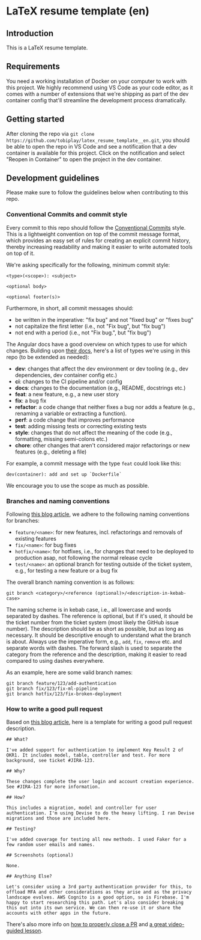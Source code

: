# LaTeX resume template (en)

## Introduction

This is a LaTeX resume template.

## Requirements

You need a working installation of Docker on your computer to work with this project. We highly recommend using VS Code as your code editor, as it comes with a number of extensions that we're shipping as part of the dev container config that'll streamline the development process dramatically.

## Getting started

After cloning the repo via ```git clone https://github.com/tobiplay/latex_resume_template__en.git```, you should be able to open the repo in VS Code and see a notification that a dev container is available for this project. Click on the notification and select "Reopen in Container" to open the project in the dev container.

## Development guidelines

Please make sure to follow the guidelines below when contributing to this repo.

### Conventional Commits and commit style

Every commit to this repo should follow the [Conventional Commits](https://www.conventionalcommits.org/en/v1.0.0/) style. This is a lightweight convention on top of the commit message format, which provides an easy set of rules for creating an explicit commit history, thereby increasing readability and making it easier to write automated tools on top of it.

We're asking specifically for the following, minimum commit style:

```
<type>(<scope>): <subject>

<optional body>

<optional footer(s)>
```

Furthermore, in short, all commit messages should:

- be written in the imperative: "fix bug" and not "fixed bug" or "fixes bug"
- not capitalize the first letter (i.e., not "Fix bug", but "fix bug")
- not end with a period (i.e., not "Fix bug.", but "fix bug")

The Angular docs have a good overview on which types to use for which changes. Building upon [their docs](https://github.com/angular/angular/blob/22b96b9/CONTRIBUTING.md#type), here's a list of types we're using in this repo (to be extended as needed):

- **dev**: changes that affect the dev environment or dev tooling (e.g., dev dependencies, dev container config etc.)
- **ci**: changes to the CI pipeline and/or config
- **docs**: changes to the documentation (e.g., README, docstrings etc.)
- **feat**: a new feature, e.g., a new user story
- **fix**: a bug fix
- **refactor**: a code change that neither fixes a bug nor adds a feature (e.g., renaming a variable or extracting a function).
- **perf**: a code change that improves performance
- **test**: adding missing tests or correcting existing tests
- **style**: changes that do not affect the meaning of the code (e.g., formatting, missing semi-colons etc.)
- **chore**: other changes that aren't considered major refactorings or new features (e.g., deleting a file)

For example, a commit message with the type `feat` could look like this:

```
dev(container): add and set up `Dockerfile`
```

We encourage you to use the scope as much as possible.

### Branches and naming conventions

Following [this blog article](https://dev.to/varbsan/a-simplified-convention-for-naming-branches-and-commits-in-git-il4), we adhere to the following naming conventions for branches:

- `feature/<name>`: for new features, incl. refactorings and removals of existing features
- `fix/<name>`: for bug fixes
- `hotfix/<name>`: for hotfixes, i.e., for changes that need to be deployed to production asap, not following the normal release cycle
- `test/<name>`: an optional branch for testing outside of the ticket system, e.g., for testing a new feature or a bug fix

The overall branch naming convention is as follows:

```
git branch <category>/<reference (optional)>/<description-in-kebab-case>
```

The naming scheme is in kebab case, i.e., all lowercase and words separated by dashes. The reference is optional, but if it's used, it should be the ticket number from the ticket system (most likely the GitHub issue number). The description should be as short as possible, but as long as necessary. It should be descriptive enough to understand what the branch is about. Always use the imperative form, e.g., `add`, `fix`, `remove` etc. and separate words with dashes. The forward slash is used to separate the category from the reference and the description, making it easier to read compared to using dashes everywhere.

As an example, here are some valid branch names:

```
git branch feature/123/add-authentication
git branch fix/123/fix-ml-pipeline
git branch hotfix/123/fix-broken-deployment
```

### How to write a good pull request

Based on [this blog article](https://www.pullrequest.com/blog/writing-a-great-pull-request-description/), here is a template for writing a good pull request description.

```
## What?

I've added support for authentication to implement Key Result 2 of OKR1. It includes model, table, controller and test. For more background, see ticket #JIRA-123.

## Why?

These changes complete the user login and account creation experience. See #JIRA-123 for more information.

## How?

This includes a migration, model and controller for user authentication. I'm using Devise to do the heavy lifting. I ran Devise migrations and those are included here.

## Testing?

I've added coverage for testing all new methods. I used Faker for a few random user emails and names.

## Screenshots (optional)

None.

## Anything Else?

Let's consider using a 3rd party authentication provider for this, to offload MFA and other considerations as they arise and as the privacy landscape evolves. AWS Cognito is a good option, so is Firebase. I'm happy to start researching this path. Let's also consider breaking this out into its own service. We can then re-use it or share the accounts with other apps in the future.
```

There's also more info on [how to properly close a PR](https://dev.to/this-is-learning/how-to-close-a-pull-request-merge-commit-vs-squash-vs-rebase-on-github-14pi?comments_sort=latest) and [a great video-guided lesson](https://dev.to/karaluton/a-guide-to-perfecting-pull-requests-2b66).

